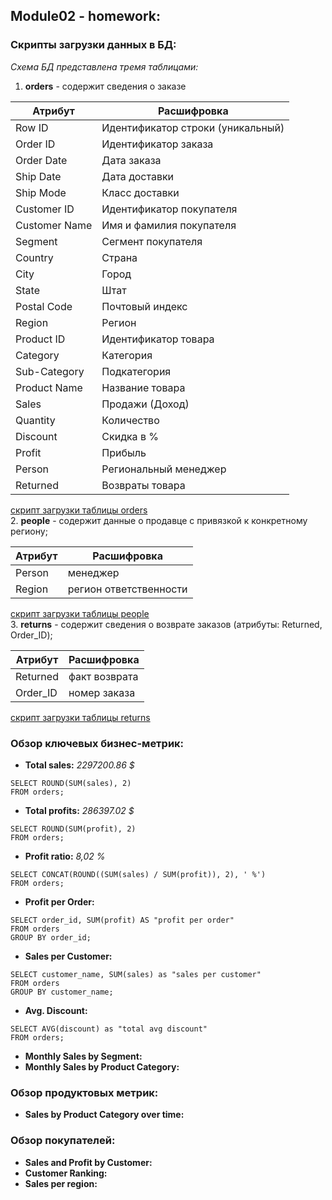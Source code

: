 ## Module02 - homework:

### Cкрипты загрузки данных в БД:
*Схема БД представлена тремя таблицами:* </br>
1. **orders** - содержит сведения о заказе </br> 

|Атрибут|Расшифровка|
|---|---|
|Row ID|Идентификатор строки (уникальный)|
|Order ID|Идентификатор заказа|
|Order Date|Дата заказа|
|Ship Date|Дата доставки|
|Ship Mode|Класс доставки|
|Customer ID|Идентификатор покупателя|
|Customer Name|Имя и фамилия покупателя|
|Segment|Сегмент покупателя|
|Country|Страна|
|City|Город |
|State|Штат|
|Postal Code|Почтовый индекс|
|Region|	Регион|
|Product ID|	Идентификатор товара|
|Category|	Категория|
|Sub-Category|	Подкатегория|
|Product Name|	Название товара|
|Sales|	Продажи (Доход)|
|Quantity|	Количество|
|Discount|	Скидка в %|
|Profit|	Прибыль|
|Person|	Региональный менеджер|
|Returned|	Возвраты товара|

[скрипт загрузки таблицы orders](https://github.com/alex97iv/DE-content/blob/main/data-learn-course/module02/scripts/orders.sql) </br> 
2. **people** - содержит данные о продавце с привязкой к конкретному региону; </br> 

|Атрибут|Расшифровка|
|---|---|
|Person|менеджер|
|Region|регион ответственности|

[скрипт загрузки таблицы people](https://github.com/alex97iv/DE-content/blob/main/data-learn-course/module02/scripts/people.sql) </br>
3. **returns** - содержит сведения о возврате заказов (атрибуты: Returned, Order_ID); </br> 

|Атрибут|Расшифровка|
|---|---|
|Returned|факт возврата|
|Order_ID|номер заказа|

[скрипт загрузки таблицы returns](https://github.com/alex97iv/DE-content/blob/main/data-learn-course/module02/scripts/returns.sql)

### Обзор ключевых бизнес-метрик:
* **Total sales:** *2297200.86 $* 
``` 
SELECT ROUND(SUM(sales), 2)
FROM orders; 
```
* **Total profits:** *286397.02 $* 
```
SELECT ROUND(SUM(profit), 2)
FROM orders;
```
* **Profit ratio:** *8,02 %*
```
SELECT CONCAT(ROUND((SUM(sales) / SUM(profit)), 2), ' %')
FROM orders;
```
* **Profit per Order:**
```
SELECT order_id, SUM(profit) AS "profit per order"
FROM orders
GROUP BY order_id;
```
* **Sales per Customer:**
```
SELECT customer_name, SUM(sales) as "sales per customer"
FROM orders
GROUP BY customer_name;
```
* **Avg. Discount:**
```
SELECT AVG(discount) as "total avg discount"
FROM orders;
```
* **Monthly Sales by Segment:**
* **Monthly Sales by Product Category:**
### Обзор продуктовых метрик:
* **Sales by Product Category over time:**
### Обзор покупателей:
* **Sales and Profit by Customer:**
* **Customer Ranking:**
* **Sales per region:**
